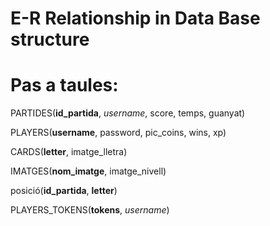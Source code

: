 # E-R Relationship in Data Base structure



# Pas a taules:

PARTIDES(**id_partida**, _username_, score, temps, guanyat)

PLAYERS(**username**, password, pic_coins, wins, xp)

CARDS(**letter**, imatge_lletra)

IMATGES(**nom_imatge**, imatge_nivell)

posició(**id_partida**, **letter**)

PLAYERS_TOKENS(**tokens**, _username_)
